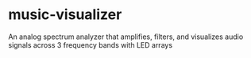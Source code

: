 # music-visualizer
An analog spectrum analyzer that amplifies, filters, and visualizes audio signals across 3 frequency bands with LED arrays
